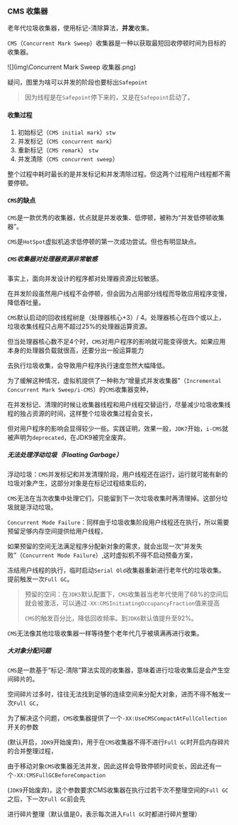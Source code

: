 ### CMS 收集器

老年代垃圾收集器，使用标记-清除算法，**并发**收集。

`CMS`（`Concurrent Mark Sweep`）收集器是一种以获取最短回收停顿时间为目标的收集器。

![](img\Concurrent Mark Sweep 收集器.png)

疑问，图里为啥可以并发的阶段也要标出`Safepoint`

> 因为线程是在`Safepoint`停下来的，又是在`Safepoint`启动了。



#### 收集过程

1. 初始标记（`CMS initial mark`）`stw`
2. 并发标记（`CMS concurrent mark`）
3. 重新标记（`CMS remark`） `stw`
4. 并发清除（`CMS concurrent sweep`）

整个过程中耗时最长的是并发标记和并发清除过程。但这两个过程用户线程都不需要停顿。



#### `CMS`的缺点

`CMS`是一款优秀的收集器，优点就是并发收集、低停顿，被称为“并发低停顿收集器”。

`CMS`是`HotSpot`虚拟机追求低停顿的第一次成功尝试。但也有明显缺点。

##### `CMS`收集器对处理器资源非常敏感

事实上，面向并发设计的程序都对处理器资源比较敏感。

在并发阶段虽然用户线程不会停顿，但会因为占用部分线程而导致应用程序变慢，降低吞吐量。

`CMS`默认启动的回收线程树是（处理器核心+3）/ 4。处理器核心在四个或以上，垃圾收集线程只占用不超过25%的处理器运算资源。

但当处理器核心数不足4个时，`CMS`对用户程序的影响就可能变得很大。如果应用本身的处理器负载就很高，还要分出一般运算能力

去执行垃圾收集，会导致用户程序执行速度忽然大幅降低。

为了缓解这种情况，虚拟机提供了一种称为“增量式并发收集器”（`Incremental Concurrent Mark Sweep/i-CMS`）的`CMS`收集器变种，

在并发标记、清理的时候让收集器线程和用户线程交替运行，尽量减少垃圾收集线程的独占资源的时间，这样整个垃圾收集过程会变长，

但对用户程序的影响会显得较少一些。实践证明，效果一般，`JDK7`开始，`i-CMS`就被声明为`deprecated`，在JDK9被完全废弃。

##### 无法处理浮动垃圾（Floating Garbage）

浮动垃圾：`CMS`并发标记和并发清理阶段，用户线程还在运行，运行就可能有新的垃圾对象产生，这部分对象是在标记过程结束后的，

`CMS`无法在当次收集中处理它们，只能留到下一次垃圾收集时再清理掉。这部分垃圾就是浮动垃圾。

`Concurrent Mode Failure`：同样由于垃圾收集阶段用户线程还在执行，所以需要预留足够内存空间提供给用户线程，

如果预留的空间无法满足程序分配新对象的需求，就会出现一次“并发失败”（`Concurrent Mode Failure`）,这时虚拟机不得不启动预备方案，

冻结用户线程的执行，临时启动`Serial Old`收集器重新进行老年代的垃圾收集。提前触发一次`Full GC`。

> 预留的空间：在`JDK5`默认配置下，`CMS`收集器当老年代使用了68%的空间后就会被激活，可以通过`-XX:CMSInitiatingOccupancyFraction`值来提高
>
> `CMS`的触发百分比，降低回收频率。到`JDK6`默认值提升至92%。

`CMS`无法像其他垃圾收集器一样等待整个老年代几乎被填满再进行收集。

##### 大对象分配问题

`CMS`是一款基于“标记-清除”算法实现的收集器，意味着进行垃圾收集后是会产生空间碎片的。

空间碎片过多时，往往无法找到足够的连续空间来分配大对象，进而不得不触发一次`Full GC`，

为了解决这个问题，`CMS`收集器提供了一个`-XX:UseCMSCompactAtFullCollection`开关的参数

(默认开启，`JDK9`开始废弃)，用于在`CMS`收集器不得不进行`Full GC`时开启内存碎片的合并整理过程，

由于移动对象`CMS`收集器无法并发，因此这样会导致停顿时间变长，因此还有一个`-XX:CMSFullGCBeforeCompaction`

(`JDK9`开始废弃)，这个参数要求CMS收集器在执行过若干次不整理空间的`Full GC`之后，下一次`Full GC`前会先

进行碎片整理（默认值是0，表示每次进入`Full GC`时都进行碎片整理）
